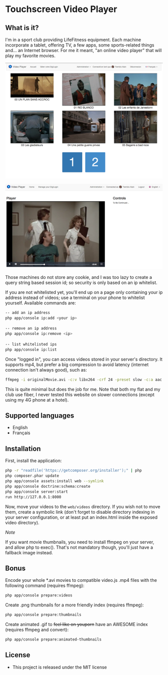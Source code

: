 Touchscreen Video Player
========================

## What is it?

I'm in a sport club providing LifeFitness equipment. Each machine
incorporate a tablet, offering TV, a few apps, some sports-related 
things and... an Internet browser. For me it meant, "an online video
player" that will play my favorite movies.

![Video index](doc/01-index.png)

![Play](doc/02-play.png)

Those machines do not store any cookie, and I was too lazy to 
create a query string based session id; so security is only based 
on an ip whitelist.

If you are not whitelisted yet, you'll end up on a page only containing
your ip address instead of videos; use a terminal on your phone to
whitelist yourself. Available commands are:

```sh
-- add an ip address
php app/console ip:add <your ip>

-- remove an ip address
php app/console ip:remove <ip>

-- list whitelisted ips
php app/console ip:list
```

Once "logged in", you can access videos stored in your server's 
directory. It supports mp4, but prefer a big compression to avoid
latency (internet connection isn't always good), such as:

```sh
ffmpeg -i originalMovie.avi -c:v libx264 -crf 24 -preset slow -c:a aac -strict experimental -b:a 192k -ac 2 lifefitnessMovie.mp4
```

This is quite minimal but does the job for me. Note that both my flat
and my club use fiber, I never tested this website on slower connections
(except using my 4G phone at a hotel).

## Supported languages

- English
- Français

## Installation

First, install the application:

```sh
php -r "readfile('https://getcomposer.org/installer');" | php
php composer.phar update
php app/console assets:install web --symlink
php app/console doctrine:schema:create
php app/console server:start
run http://127.0.0.1:8000
```

Now, move your videos to the `web/videos` directory. If you wish not
to move them, create a symbolic link (don't forget to disable
directory indexing in your server configuration, or at least put an
index.html inside the exposed video directory).

*Note*

If you want movie thumbnails, you need to install ffmpeg on your server, and allow php to exec(). That's
not mandatory though, you'll just have a fallback image instead.

## Bonus

Encode your whole *.avi movies to compatible video.js .mp4 files with the following command (requires ffmpeg):

```sh
php app/console prepare:videos
```

Create .png thumbnails for a more friendly index (requires ffmpeg):

```sh
php app/console prepare:thumbnails
```

Create animated .gif to ~~feel like on youporn~~ have an AWESOME index
(requires ffmpeg and convert):

```sh
php app/console prepare:animated-thumbnails
```

## License

- This project is released under the MIT license

